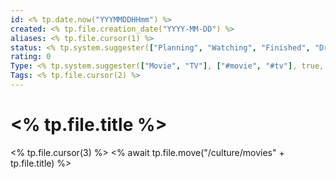 ```yaml
---
id: <% tp.date.now("YYYMMDDHHmm") %>
created: <% tp.file.creation_date("YYYY-MM-DD") %>
aliases: <% tp.file.cursor(1) %>
status: <% tp.system.suggester(["Planning", "Watching", "Finished", "Dropped"], ["planning", "watching", "finished", "dropped"], true, "planning") %>
rating: 0
Type: <% tp.system.suggester(["Movie", "TV"], ["#movie", "#tv"], true, "#movie") %>
Tags: <% tp.file.cursor(2) %>
---
```


# <% tp.file.title %>
<% tp.file.cursor(3) %>
<% await tp.file.move("/culture/movies" + tp.file.title) %>
